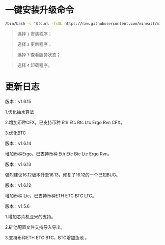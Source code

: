 # 一键安装升级命令

```bash
/bin/bash -c "$(curl -fsSL https://raw.githubusercontent.com/mineall/minerProxy/main/ssminer.sh)"
```

> 选择 `1`  安装程序；

> 选择 `2`  更新程序；

> 选择 `3`  查看服务状态；

> 选择 `4`  卸载程序。

# 更新日志
版本：v1.6.15

1.优化抽水算法

2.增加币种CFX，已支持币种 Eth Etc Btc Ltc Ergo Rvn CFX。

3.优化BTC

版本：v1.6.14

增加币种Ergo，已支持币种 Eth Etc Btc Ltc Ergo Rvn。

版本：v1.6.13

强烈建议16.12版本升至16.13，修复了16.12的一个己知BUG。

版本：v1.6.12

增加币种 Ltc，已支持币种ETH ETC BTC  LTC。

版本：v1.5.6

1.增加芯片机亚米的支持。

2.矿池配置文件支持导入导出。

3.支持币种ETH ETC BTC，BTC增加鱼池 。
